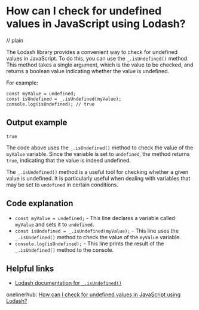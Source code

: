 # How can I check for undefined values in JavaScript using Lodash?
// plain

The Lodash library provides a convenient way to check for undefined values in JavaScript. To do this, you can use the `_.isUndefined()` method. This method takes a single argument, which is the value to be checked, and returns a boolean value indicating whether the value is undefined.

For example:
```
const myValue = undefined;
const isUndefined = _.isUndefined(myValue);
console.log(isUndefined); // true
```
## Output example

```
true
```

The code above uses the `_.isUndefined()` method to check the value of the `myValue` variable. Since the variable is set to `undefined`, the method returns `true`, indicating that the value is indeed undefined.

The `_.isUndefined()` method is a useful tool for checking whether a given value is undefined. It is particularly useful when dealing with variables that may be set to `undefined` in certain conditions.

## Code explanation

- `const myValue = undefined;` - This line declares a variable called `myValue` and sets it to `undefined`.
- `const isUndefined = _.isUndefined(myValue);` - This line uses the `_.isUndefined()` method to check the value of the `myValue` variable.
- `console.log(isUndefined);` - This line prints the result of the `_.isUndefined()` method to the console.

## Helpful links
- [Lodash documentation for `_.isUndefined()`](https://lodash.com/docs/4.17.15#isUndefined)

onelinerhub: [How can I check for undefined values in JavaScript using Lodash?](https://onelinerhub.com/javascript-lodash/how-can-i-check-for-undefined-values-in-javascript-using-lodash)